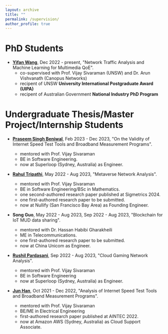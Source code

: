 ```yaml
---
layout: archive
title: ""
permalink: /supervision/
author_profile: true
---
```


<!-- Publications
======
  <ul>{% for post in site.publications %}
    {% include archive-single-cv.html %}
  {% endfor %}</ul> -->

PhD Students
======
* **[Yifan Wang](https://www.linkedin.com/in/yifan-frank-wang)**, Dec 2022 - present, "Network Traffic Analysis and Machine Learning for Multimedia QoE". 
  * co-supervised with Prof. Vijay Sivaraman (UNSW) and Dr. Arun Vishvanath (Canopus Networks)
  * recipent of UNSW **University International Postgraduate Award (UIPA)**
  * recipent of Australian Government **National Industry PhD Program**


Undergraduate Thesis/Master Project/Internship Students
======

* **[Praseem Singh Beniwal](https://www.linkedin.com/in/praseem-singh-beniwal-443343254/)**, Feb 2023 - Dec 2023, "On the Validity of Internet Speed Test Tools and Broadband Measurement Programs".
  * mentored with Prof. Vijay Sivaraman
  * BE in Software Engineering.
  * now at Superloop (Sydney, Australia) as Engineer.

* **[Rahul Tripathi](https://www.linkedin.com/in/rahul-tripathi-238184179/)**, May 2022 - Aug 2023, "Metaverse Network Analysis".
  * mentored with Prof. Vijay Sivaraman
  * BE in Software Engineering/BSc in Mathematics.
  * one second-authored research paper published at Sigmetrics 2024.
  * one first-authored research paper to be submitted.
  * now at Nullify (San Francisco Bay Area) as Founding Engineer.

* **Song Guo**, May 2022 - Aug 2023, Sep 2022 - Aug 2023, "Blockchain for IoT MUD data sharing".
  * mentored with Dr. Hassan Habibi Gharakheili
  * ME in Telecommunications.
  * one first-authored research paper to be submitted.
  * now at China Unicom as Engineer.

* **[Rushil Pardasani](https://www.linkedin.com/in/rushilpardasani/)**, Sep 2022 - Aug 2023, "Cloud Gaming Network Analysis".
  * mentored with Prof. Vijay Sivaraman
  * BE in Software Engineering
  * now at Superloop (Sydney, Australia) as Engineer.

* **[Jun Han](https://www.linkedin.com/in/jun-han-968217195/)**, Oct 2021 - Dec 2022, "Analysis of Internet Speed Test Tools and Broadband Measurement Programs".
  * mentored with Prof. Vijay Sivaraman
  * BE/ME in Electrical Engineering
  * first-authored research paper published at AINTEC 2022.
  * now at Amazon AWS (Sydney, Australia) as Cloud Support Associate.


